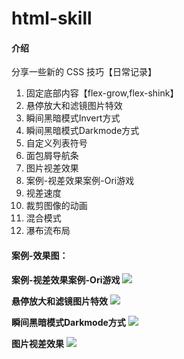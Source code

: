# html-skill

#### 介绍
分享一些新的 CSS 技巧【日常记录】
1. 固定底部内容【flex-grow,flex-shink】
2. 悬停放大和滤镜图片特效
3. 瞬间黑暗模式Invert方式
4. 瞬间黑暗模式Darkmode方式
5. 自定义列表符号
6. 面包屑导航条
7. 图片视差效果
8. 案例-视差效果案例-Ori游戏
9. 视差速度
10. 裁剪图像的动画
11. 混合模式
12. 瀑布流布局

#### 案例-效果图：
**案例-视差效果案例-Ori游戏**
![](https://cdn.jsdelivr.net/gh/lixianglong3210/bg_store/img/content/gif/ori.gif)

**悬停放大和滤镜图片特效**
![](https://cdn.jsdelivr.net/gh/lixianglong3210/bg_store/img/content/gif/case2.gif)

**瞬间黑暗模式Darkmode方式**
![](https://cdn.jsdelivr.net/gh/lixianglong3210/bg_store/img/content/gif/case4.gif)

**图片视差效果**
![](https://cdn.jsdelivr.net/gh/lixianglong3210/bg_store/img/content/gif/case7.gif)
